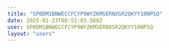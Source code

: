 ```yaml
---
title: "SP0DM1BNWECCFCYP9WYZKMSERNXSR2QKYY10NPSQ"
date: 2025-01-23T08:51:03.568Z
user: SP0DM1BNWECCFCYP9WYZKMSERNXSR2QKYY10NPSQ
layout: "users"
---
```

    